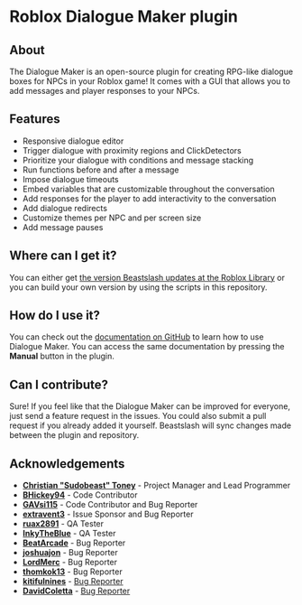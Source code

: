 # Roblox Dialogue Maker plugin

## About
The Dialogue Maker is an open-source plugin for creating RPG-like dialogue boxes for NPCs in your Roblox game! It comes with a GUI that allows you to add messages and player responses to your NPCs.

## Features
* Responsive dialogue editor
* Trigger dialogue with proximity regions and ClickDetectors
* Prioritize your dialogue with conditions and message stacking
* Run functions before and after a message
* Impose dialogue timeouts
* Embed variables that are customizable throughout the conversation
* Add responses for the player to add interactivity to the conversation
* Add dialogue redirects
* Customize themes per NPC and per screen size
* Add message pauses

## Where can I get it?
You can either get [the version Beastslash updates at the Roblox Library](https://www.roblox.com/library/4930928141/Dialogue-Maker-Beta) or you can build your own version by using the scripts in this repository.

## How do I use it?
You can check out the [documentation on GitHub](https://github.com/Beastslash/roblox-dialogue-maker-docs) to learn how to use Dialogue Maker. You can access the same documentation by pressing the **Manual** button in the plugin.

## Can I contribute?
Sure! If you feel like that the Dialogue Maker can be improved for everyone, just send a feature request in the issues. You could also submit a pull request if you already added it yourself. Beastslash will sync changes made between the plugin and repository.

## Acknowledgements
* [**Christian "Sudobeast" Toney**](https://christiantoney.com) - Project Manager and Lead Programmer
* [**BHickey94**](https://github.com/BHickey94) - Code Contributor
* [**GAVsi115**](https://devforum.roblox.com/u/gavsi115/summary) - Code Contributor and Bug Reporter
* [**extravent3**](https://devforum.roblox.com/u/extravent3/summary) - Issue Sponsor and Bug Reporter
* [**ruax2891**](https://twitter.com/ruax2891) - QA Tester
* [**InkyTheBlue**](https://twitter.com/InkyTheBlueDerg) - QA Tester
* [**BeatArcade**](https://www.roblox.com/users/2893686241/profile) - Bug Reporter
* [**joshuajon**](https://github.com/joshuajon) - Bug Reporter
* [**LordMerc**](https://devforum.roblox.com/u/lordmerc/summary) - Bug Reporter
* [**thomkok13**](https://devforum.roblox.com/u/thomkok13/summary) - Bug Reporter
* [**kitifulnines**](https://devforum.roblox.com/u/kitifulnines/summary**) - [Bug Reporter](https://github.com/Beastslash/roblox-dialogue-maker/issues/88)
* [**DavidColetta**](https://github.com/DavidColetta) - [Bug Reporter](https://github.com/Beastslash/roblox-dialogue-maker/issues/86)
